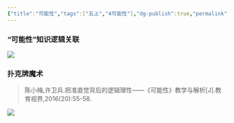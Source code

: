 ```yaml
---
{"title":"可能性","tags":["五上","4可能性"],"dg-publish":true,"permalink":"/5 课时设计/可能性/","dgPassFrontmatter":true,"noteIcon":""}
---
```



### “可能性”知识逻辑关联

![](https://r2.edui123.com/2023/05/5a-4-knx.jpg)

### 扑克牌魔术

> 陈小梅,许卫兵.把准直觉背后的逻辑理性——《可能性》教学与解析[J].教育视界,2016(20):55-58.

![](https://r2.edui123.com/2023/07/5a-4-knx-moshi.jpg)



